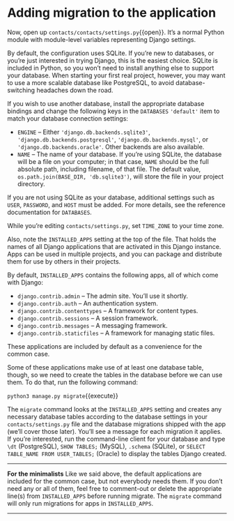 # Adding migration to the application

Now, open up `contacts/contacts/settings.py`{{open}}. It’s a normal Python module with module-level variables representing Django settings.

By default, the configuration uses SQLite. If you’re new to databases, or you’re just interested in trying Django, this is the easiest choice. SQLite is included in Python, so you won’t need to install anything else to support your database. When starting your first real project, however, you may want to use a more scalable database like PostgreSQL, to avoid database-switching headaches down the road.

If you wish to use another database, install the appropriate database bindings and change the following keys in the `DATABASES` `'default'` item to match your database connection settings:

- `ENGINE` – Either `'django.db.backends.sqlite3'`, `'django.db.backends.postgresql'`, `'django.db.backends.mysql'`, or `'django.db.backends.oracle'`. Other backends are also available.
- `NAME` – The name of your database. If you’re using SQLite, the database will be a file on your computer; in that case, `NAME` should be the full absolute path, including filename, of that file. The default value, `os.path.join(BASE_DIR, 'db.sqlite3')`, will store the file in your project directory.

If you are not using SQLite as your database, additional settings such as `USER`, `PASSWORD`, and `HOST` must be added. For more details, see the reference documentation for `DATABASES`.

While you’re editing `contacts/settings.py`, set `TIME_ZONE` to your time zone.

Also, note the `INSTALLED_APPS` setting at the top of the file. That holds the names of all Django applications that are activated in this Django instance. Apps can be used in multiple projects, and you can package and distribute them for use by others in their projects.

By default, `INSTALLED_APPS` contains the following apps, all of which come with Django:

- `django.contrib.admin` – The admin site. You’ll use it shortly.
- `django.contrib.auth` – An authentication system.
- `django.contrib.contenttypes` – A framework for content types.
- `django.contrib.sessions` – A session framework.
- `django.contrib.messages` – A messaging framework.
- `django.contrib.staticfiles` – A framework for managing static files.

These applications are included by default as a convenience for the common case.

Some of these applications make use of at least one database table, though, so we need to create the tables in the database before we can use them. To do that, run the following command:

`python3 manage.py migrate`{{execute}}

The `migrate` command looks at the `INSTALLED_APPS` setting and creates any necessary database tables according to the database settings in your `contacts/settings.py` file and the database migrations shipped with the app (we’ll cover those later). You’ll see a message for each migration it applies. If you’re interested, run the command-line client for your database and type `\dt` (PostgreSQL), `SHOW TABLES;` (MySQL), `.schema` (SQLite), or `SELECT TABLE_NAME FROM USER_TABLES;` (Oracle) to display the tables Django created.

---

**For the minimalists**
Like we said above, the default applications are included for the common case, but not everybody needs them. If you don’t need any or all of them, feel free to comment-out or delete the appropriate line(s) from `INSTALLED_APPS` before running migrate. The `migrate` command will only run migrations for apps in `INSTALLED_APPS`.

---
